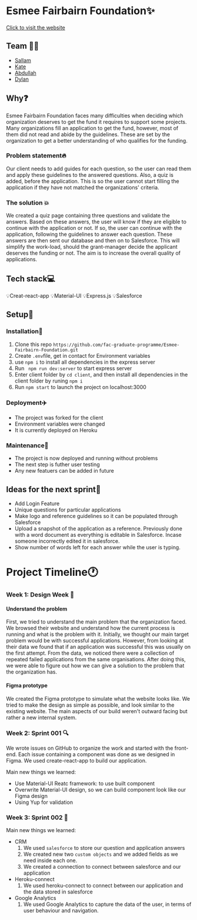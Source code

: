  # Esmee Fairbairn Foundation:sparkles:
[Click to visit the website](https://esmee-fairbairn-foundation.herokuapp.com/)


## Team :two_women_holding_hands::two_men_holding_hands:
- [Sallam](https://github.com/sallamTanna) 
- [Kate](https://github.com/dubhcait)
- [Abdullah](https://github.com/AbdallahAmmar96)
- [Dylan](https://github.com/Dalmano)

## Why:question:
Esmee Fairbairn Foundation faces many difficulties when deciding which organization deserves to get the fund it requires to support some projects. Many organizations fill an application to get the fund, however, most of them did not read and abide by the guidelines. These are set by the organization to get a better understanding of who qualifies for the funding. 
### Problem statement:fire:
Our client needs to add guides for each question, so the user can read them and apply these guidelines to the answered questions. Also, a quiz is added, before the application. This is so the user cannot start filling the application if they have not matched the organizations' criteria. 
### The solution :boom:
We created a quiz page containing three questions and validate the answers. Based on these answers, the user will know if they are eligible to continue with the application or not. If so, the user can continue with the application, following the guidelines to answer each question. These answers are then sent our database and then on to Salesforce. This will simplify the work-load, should the grant-manager decide the applicant deserves the funding or not. The aim is to increase the overall quality of applications.

## Tech stack:computer:
:bulb:Creat-react-app 
:bulb:Material-UI 
:bulb:Express.js
:bulb:Salesforce

## Setup:wrench:
### Installation:running:
1. Clone this repo `https://github.com/fac-graduate-programme/Esmee-Fairbairn-Foundation.git`
2. Create `.env`file, get in contact for Environment variables
3. use `npm i` to install all dependencies in the express server
4. Run ` npm run dev:server` to start express server
5. Enter client folder by `cd client`, and then install all dependencies in the client folder by runing `npm i`
6. Run `npm start` to launch the project on localhost:3000
### Deployment:airplane:
- The project was forked for the client
- Environment variables were changed
- It is currently deployed on Heroku
### Maintenance:hammer:
- The project is now deployed and running without problems
- The next step is futher user testing
- Any new featuers can be added in future


## Ideas for the next sprint:thought_balloon:
- Add Login Feature
- Unique questions for particular applications
- Make logo and reference guidelines so it can be populated through Salesforce
- Upload a snapshot of the application as a reference. Previously done with a word document as everything is editable in Salesforce. Incase someone incorrectly edited it in salesforce.
- Show number of words left for each answer while the user is typing.
# Project Timeline:clock1:

### Week 1: Design Week :triangular_ruler:
#### Understand the problem
First, we tried to understand the main problem that the organization faced. We browsed their website and understand how the current process is running and what is the problem with it. Initially, we thought our main target problem would be with successful applications. However, from looking at their data we found that if an application was successful this was usually on the first attempt. From the data, we noticed there were a collection of repeated failed applications from the same organisations. After doing this, we were able to figure out how we can give a solution to the problem that the organization has.
#### Figma prototype
We created the Figma prototype to simulate what the website looks like. We tried to make the design as simple as possible, and look similar to the existing website. The main aspects of our build weren't outward facing but rather a new internal system.
### Week 2: Sprint 001 :mag:
We wrote issues on GitHub to organize the work and started with the front-end. Each issue containing a component was done as we designed in Figma. We used create-react-app to build our application.

Main new things we learned:
- Use Material-UI Reatc framework: to use built component
- Overwrite Material-UI design, so we can build component look like our Figma design
- Using Yup for validation
### Week 3: Sprint 002 :bell:
Main new things we learned:
- CRM 
  1. We used `salesforce` to store our question and application answers
  2. We created new two `custom objects` and we added fields as we need inside each one.
  3. We created a connection to connect between salesforce and our application
- Heroku-connect
    1. We used heroku-connect to connect between our application and the data stored in salesforce 
- Google Analytics
    1. We used Google Analytics to capture the data of the user, in terms of user behaviour and navigation. 



